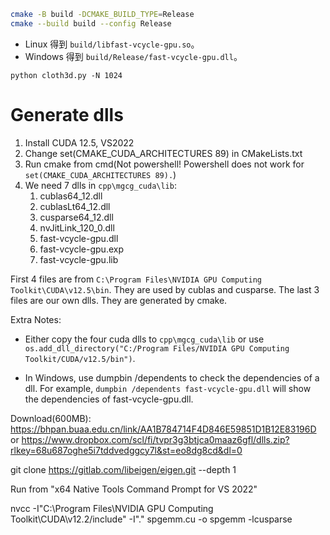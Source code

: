 ```bash
cmake -B build -DCMAKE_BUILD_TYPE=Release
cmake --build build --config Release
```

- Linux 得到 `build/libfast-vcycle-gpu.so`。
- Windows 得到 `build/Release/fast-vcycle-gpu.dll`。

```
python cloth3d.py -N 1024
```





# Generate dlls
1. Install CUDA 12.5, VS2022
2. Change set(CMAKE_CUDA_ARCHITECTURES 89) in CMakeLists.txt
3. Run cmake from cmd(Not powershell! Powershell does not work for `set(CMAKE_CUDA_ARCHITECTURES 89).`)
4. We need 7 dlls in `cpp\mgcg_cuda\lib`:
   1. cublas64_12.dll
   2. cublasLt64_12.dll
   3. cusparse64_12.dll
   4. nvJitLink_120_0.dll
   5. fast-vcycle-gpu.dll
   6. fast-vcycle-gpu.exp
   7. fast-vcycle-gpu.lib
   
First 4 files are from `C:\Program Files\NVIDIA GPU Computing Toolkit\CUDA\v12.5\bin`. They are used by cublas and cusparse. The last 3 files are our own dlls. They are generated by cmake.

Extra Notes: 
  - Either copy the four cuda dlls to `cpp\mgcg_cuda\lib` or use `os.add_dll_directory("C:/Program Files/NVIDIA GPU Computing Toolkit/CUDA/v12.5/bin")`.

  - In Windows, use dumpbin /dependents to check the dependencies of a dll. For example, `dumpbin /dependents fast-vcycle-gpu.dll` will show the dependencies of fast-vcycle-gpu.dll.


Download(600MB): 
https://bhpan.buaa.edu.cn/link/AA1B784714F4D846E59851D1B12E83196D
or
https://www.dropbox.com/scl/fi/tvpr3g3btjca0maaz6gfl/dlls.zip?rlkey=68u687oghe5i7tddvedggcy7l&st=eo8dg8cd&dl=0


git clone https://gitlab.com/libeigen/eigen.git --depth 1


Run from "x64 Native Tools Command Prompt for VS 2022"

nvcc -I"C:\Program Files\NVIDIA GPU Computing Toolkit\CUDA\v12.2/include" -I"." spgemm.cu -o spgemm -lcusparse